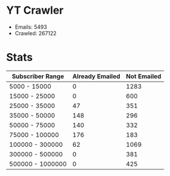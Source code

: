 # YT Crawler
- Emails: 5493
- Crawled: 267122

# Stats
| Subscriber Range  | Already Emailed | Not Emailed |
|-------|-------|-------|
| 5000 - 15000 | 0 | 1283 |
| 15000 - 25000 | 0 | 600 |
| 25000 - 35000 | 47 | 351 |
| 35000 - 50000 | 148 | 296 |
| 50000 - 75000 | 140 | 332 |
| 75000 - 100000 | 176 | 183 |
| 100000 - 300000 | 62 | 1069 |
| 300000 - 500000 | 0 | 381 |
| 500000 - 1000000 | 0 | 425 |
